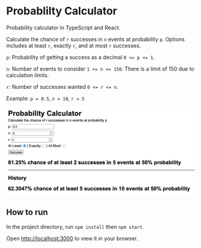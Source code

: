 # Probablilty Calculator

Probability calculator in TypeScript and React.

Calculate the chance of `r` successes in `n` events at probability `p`. Options includes at least `r`, exactly `r`, and at most `r` successes.

`p`: Probability of getting a success as a decimal `0 <= p <= 1`.

`n`: Number of events to consider `1 <= n <= 150`. There is a limit of 150 due to calculation limits.

`r`: Number of successes wanted `0 <= r <= n`.

Example: `p = 0.5`, `n = 10`, `r = 5`

<img src='./screenshot.png' alt='screenshot' width='600px' />

## How to run

In the project directory, run `npm install` then `npm start`.

Open [http://localhost:3000](http://localhost:3000) to view it in your browser.
